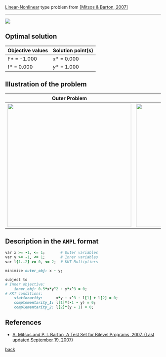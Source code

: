 [Linear-Nonlinear](/test-problems/LP-NLP-problems) type problem from [\[Mitsos & Barton, 2007\]][Mitsos & Barton, 2007]

---

![](https://github.com/basblsolver/test-problems/wiki/images/mb_2007_13_eq.jpg)

## Optimal solution

Objective values   | Solution point(s) |
------------------ | ----------------- |
F* = -1.000        | _x_* = 0.000      |
f* =  0.000        | _y_* = 1.000      |

## Illustration of the problem

Outer Problem    | Inner Problem    |
---------------- | ---------------- |
<img src="https://github.com/basblsolver/test-problems/wiki/images/mb_2007_13_outer.jpg" width="400"> | <img src="https://github.com/basblsolver/test-problems/wiki/images/mb_2007_13_inner.jpg" width="400"> |

## Description in the `AMPL` format

```ruby
var x >= -1, <= 1;       # Outer variables
var y >= -1, <= 1;       # Inner variables
var l{1..2} >= 0, <= 2;  # KKT Multipliers

minimize outer_obj: x - y;

subject to
# Inner objective:
    inner_obj: 0.5*x*y^2 - y*x^3 = 0;
# KKT conditions:
    stationarity:      x*y - x^3 - l[1] + l[2] = 0;
    complementarity_1: l[1]*(-1 - y) = 0;
    complementarity_2: l[2]*(y - 1) = 0;
```

##  References

 - [A. Mitsos and P. I. Barton, A Test Set for Bilevel Programs, 2007. (Last updated September 19, 2007)](https://www.researchgate.net/publication/228455291_A_test_set_for_bilevel_programs)

 [back](/test-problems/LP-NLP-problems)

[Mitsos & Barton, 2007]: https://www.researchgate.net/publication/228455291_A_test_set_for_bilevel_programs